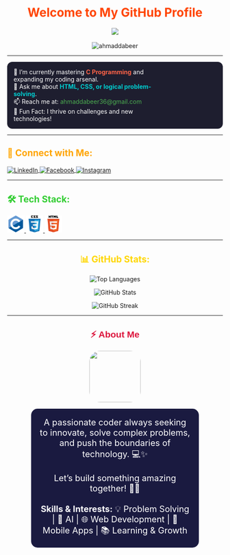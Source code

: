 <!DOCTYPE html>
<html>

<h1 align="center" style="color:#FF4500; font-weight:bold;">Welcome to My GitHub Profile</h1>

<p align="center">
<img src="https://user-images.githubusercontent.com/90236635/232446433-d5540fa2-fe28-4bb8-b929-cdb51fe61336.gif">

</p>

<p align="center"> 
  <img src="https://komarev.com/ghpvc/?username=ahmaddabeer&label=Profile%20views&color=FF4500&style=flat" alt="ahmaddabeer" /> 
</p>

---

<div style="background-color:#1E1E2F; padding: 15px; border-radius: 12px; color: #FFFFFF; display: flex; align-items: center; justify-content: space-between;">
  <ul style="list-style: none; margin: 0; padding: 0; width: 70%;">
    <li>🌱 I’m currently mastering <strong style="color:#FF6347;">C Programming</strong> and expanding my coding arsenal.</li>
    <li>💬 Ask me about <strong style="color:#00CED1;">HTML, CSS, or logical problem-solving</strong>.</li>
    <li>📫 Reach me at: <a href="mailto:ahmaddabeer36@gmail.com" style="color:#4CAF50; text-decoration:none;">ahmaddabeer36@gmail.com</a></li>
    <li>🚀 Fun Fact: I thrive on challenges and new technologies!</li>
  </ul>

</div>


---

<h2 align="left" style="color:#FFA500;">🤝 Connect with Me:</h2>
<p align="left">
  <a href="https://linkedin.com/in/dabeer-ahmad" target="blank">
    <img align="center" src="https://raw.githubusercontent.com/rahuldkjain/github-profile-readme-generator/master/src/images/icons/Social/linked-in-alt.svg" alt="LinkedIn" height="40" width="40" />
  </a>
  <a href="https://fb.com/dabeer.ahmad" target="blank">
    <img align="center" src="https://raw.githubusercontent.com/rahuldkjain/github-profile-readme-generator/master/src/images/icons/Social/facebook.svg" alt="Facebook" height="40" width="40" />
  </a>
  <a href="https://instagram.com/dabeer9889" target="blank">
    <img align="center" src="https://raw.githubusercontent.com/rahuldkjain/github-profile-readme-generator/master/src/images/icons/Social/instagram.svg" alt="Instagram" height="40" width="40" />
  </a>
</p>

---

<h2 align="left" style="color:#32CD32;">🛠️ Tech Stack:</h2>
<p align="left"> 
  <a href="https://www.cprogramming.com/" target="_blank" rel="noreferrer"> 
    <img src="https://raw.githubusercontent.com/devicons/devicon/master/icons/c/c-original.svg" alt="C" width="40" height="40" />
  </a> 
  <a href="https://www.w3schools.com/css/" target="_blank" rel="noreferrer"> 
    <img src="https://raw.githubusercontent.com/devicons/devicon/master/icons/css3/css3-original-wordmark.svg" alt="CSS3" width="40" height="40" />
  </a> 
  <a href="https://www.w3.org/html/" target="_blank" rel="noreferrer"> 
    <img src="https://raw.githubusercontent.com/devicons/devicon/master/icons/html5/html5-original-wordmark.svg" alt="HTML5" width="40" height="40" />
  </a> 
</p>

---

<h2 align="center" style="color:#FFD700;">📊 GitHub Stats:</h2>
<p align="center">
  <img src="https://github-readme-stats.vercel.app/api/top-langs?username=ahmaddabeer&show_icons=true&locale=en&layout=compact&theme=radical" alt="Top Languages" />
</p>
<p align="center">
  <img src="https://github-readme-stats.vercel.app/api?username=ahmaddabeer&show_icons=true&locale=en&theme=radical" alt="GitHub Stats" />
</p>
<p align="center">
  <img src="https://github-readme-streak-stats.herokuapp.com/?user=ahmaddabeer&theme=radical" alt="GitHub Streak" />
</p>

---

<h2 align="center" style="color:#DC143C; font-family: 'Arial', sans-serif;">⚡ About Me</h2>
<div align="center">
  <img src="https://media4.giphy.com/media/KGhpQ5NMoWKQurlHwI/giphy.gif?cid=6c09b9527z0v3k5odcwd98ytc87bo7rp6eaxh5sodcnp81uf&ep=v1_gifs_search&rid=giphy.gif&ct=g" 
       style="border-radius: 25px; width: 120px; height: 120px; margin-bottom: 15px;">
</div>
<div style="display: flex; align-items: center; justify-content: center;">
  <div style="background-color:#1A1A40; padding: 20px; color:#FFFFFF; border-radius: 15px; font-size: 20px; width: 70%; text-align: center;">
    A passionate coder always seeking to innovate, solve complex problems, and push the boundaries of technology. 💻✨<br><br>
    Let’s build something amazing together! 🚀🔥<br><br>
    <strong>Skills & Interests:</strong> 💡 Problem Solving | 🤖 AI | 🌐 Web Development | 📱 Mobile Apps | 📚 Learning & Growth
  </div>
</div>


</html>
